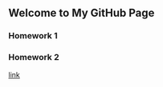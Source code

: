 ## Welcome to My GitHub Page

### Homework 1
### Homework 2



[link](https://moodle.boun.edu.tr/login/)
